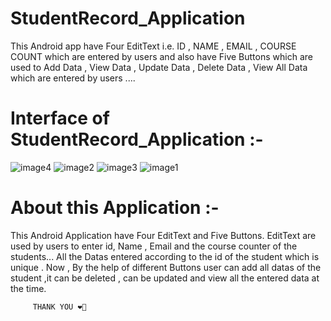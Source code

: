 # StudentRecord_Application

This Android app have Four EditText i.e. ID , NAME , EMAIL , COURSE COUNT which are entered by users 
and also have Five Buttons which are used to Add Data , View Data , Update Data , Delete Data , View All Data 
which are entered by users ....


# Interface of StudentRecord_Application :-

![image4](https://user-images.githubusercontent.com/117963273/230182756-51bd5453-393b-403d-8d5d-6f02ec7f8102.jpg)
![image2](https://user-images.githubusercontent.com/117963273/230185372-11a49cdb-9f5b-46ed-b461-e2d89e738837.jpg)
![image3](https://user-images.githubusercontent.com/117963273/230182737-7230dee2-338c-4649-8e30-721e1d54f4bd.jpg)
![image1](https://user-images.githubusercontent.com/117963273/230182677-adc3e280-8e8b-438d-9380-a31373a37bb0.jpg)


# About this Application :-

This Android Application have Four EditText and Five Buttons.
EditText are used by users to enter id, Name , Email and the course counter of the students...
All the Datas entered according to the id of the student which is unique .
Now , By the help of different Buttons user can add all datas of the student ,it can be deleted ,
can be updated and view all the entered data at the time.


         THANK YOU ❤️🫰
